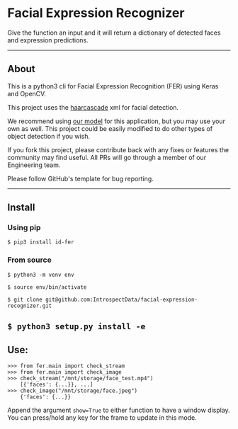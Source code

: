 # Facial Expression Recognizer

Give the function an input and it will return a dictionary of detected faces and expression predictions.


---

## About

This is a python3 cli for Facial Expression Recognition (FER) using Keras and OpenCV.

This project uses the [haarcascade](https://github.com/opencv/opencv/blob/master/data/haarcascades/haarcascade_frontalface_default.xml) xml for facial detection.

We recommend using [our model](https://storage.googleapis.com/id-public-read/model.h5) for this application, but you may use your own as well. This project could be easily modified to do other types of object detection if you wish.

If you fork this project, please contribute back with any fixes or features the community may find useful. All PRs will go through a member of our Engineering team.

Please follow GitHub's template for bug reporting.

---

## Install
### Using pip

`$ pip3 install id-fer`

### From source


`$ python3 -m venv env`

`$ source env/bin/activate`

`$ git clone git@github.com:IntrospectData/facial-expression-recognizer.git`

`$ python3 setup.py install -e`
---

## Use:


```python3
>>> from fer.main import check_stream
>>> from fer.main import check_image
>>> check_stream("/mnt/storage/face_test.mp4")
    [{'faces': {...}}, ...]
>>> check_image("/mnt/storage/face.jpeg")
    {'faces': {...}}
```
Append the argument `show=True` to either function to have a window display. You can press/hold any key for the frame to update in this mode.
